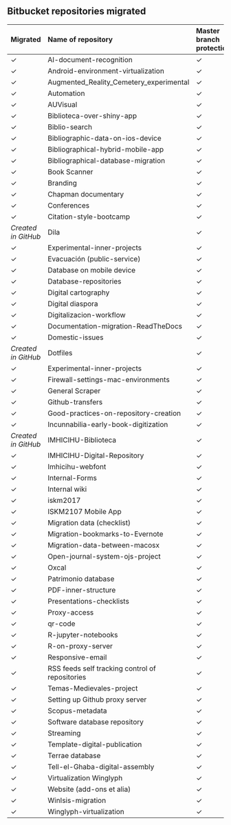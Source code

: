 ## Bitbucket repositories migrated

| Migrated | Name of repository | Master branch protection | Deprecated | Archived |
|:--|:--|:-- |:-- |:-- |
| ✓ | AI-document-recognition | ✓ | No |No |
| ✓ | Android-environment-virtualization | ✓ | No |No |
| ✓ | Augmented_Reality_Cemetery_experimental | ✓ | No |No |
| ✓ | Automation | ✓ | No |No |
| ✓ | AUVisual | ✓ | No |No |
| ✓ | Biblioteca-over-shiny-app | ✓ | No | No |
| ✓ | Biblio-search | ✓ | No | No |
| ✓ | Bibliographic-data-on-ios-device | ✓ | No | No |
| ✓ | Bibliographical-hybrid-mobile-app | ✓ | No | No |
| ✓ | Bibliographical-database-migration | ✓ | ✓ | ✓ |
| ✓ | Book Scanner | ✓ | No | No |
| ✓ | Branding | ✓ | No | No |
| ✓ | Chapman documentary | ✓ | No | No |
| ✓ | Conferences | ✓ | No | No |
| ✓ | Citation-style-bootcamp | ✓ | No | No |
| _Created in GitHub_ | Dila | ✓ | No | No |
| ✓ | Experimental-inner-projects | ✓ | No | No |
| ✓ | Evacuación (public-service)| ✓ | No |No |
| ✓ | Database on mobile device | ✓ | ✓ | ✓ |
| ✓ | Database-repositories | ✓ | ✓ | ✓ |
| ✓ | Digital cartography | ✓ | ✓ | ✓ |
| ✓ | Digital diaspora | ✓ | No | ✓ |
| ✓ | Digitalizacion-workflow | ✓ | No | No |
| ✓ | Documentation-migration-ReadTheDocs  | ✓ | ✓  |✓ |
| ✓ | Domestic-issues | ✓ | No | No |
| _Created in GitHub_ | Dotfiles | ✓ | No | No |
| ✓ | Experimental-inner-projects | ✓ | No | No |
| ✓ | Firewall-settings-mac-environments | ✓ | No | No |
| ✓ | General Scraper | ✓ | No | No |
| ✓ | Github-transfers | ✓ | ✓ | ✓ |
| ✓ | Good-practices-on-repository-creation | ✓ | No | No |
| ✓ | Incunnabilia-early-book-digitization | ✓ | No |No |
| _Created in GitHub_ | IMHICIHU-Biblioteca | ✓ | No |No |
| ✓ | IMHICIHU-Digital-Repository | ✓ | No |No |
| ✓ | Imhicihu-webfont | ✓ | No |No |
| ✓ | Internal-Forms | ✓ | No |No |
| ✓ | Internal wiki | ✓ | No |No |
| ✓ | iskm2017 | ✓ | ✓  |✓ | 
| ✓ | ISKM2107 Mobile App | ✓ | ✓ | ✓ |
| ✓ | Migration data (checklist) | ✓ | ✓ | ✓ |
| ✓ | Migration-bookmarks-to-Evernote | ✓ | No | No |
| ✓ | Migration-data-between-macosx | ✓ | No | No |
| ✓ | Open-journal-system-ojs-project | ✓ | No | No |
| ✓ | Oxcal | ✓ | ✓ | ✓ |
| ✓ | Patrimonio database | ✓ | ✓ | ✓ |
| ✓ | PDF-inner-structure | ✓ | No | No |
| ✓ | Presentations-checklists | ✓ | No | No |
| ✓ | Proxy-access | ✓ | ✓ | ✓ |
| ✓ | qr-code | ✓ | ✓ | ✓ |
| ✓ | R-jupyter-notebooks | ✓ | No | No |
| ✓ | R-on-proxy-server | ✓ | ✓ | ✓ |
| ✓ | Responsive-email | ✓ | No| No |
| ✓ | RSS feeds self tracking control of repositories | ✓ | No| No |
| ✓ | Temas-Medievales-project | ✓ | No | No |
| ✓ | Setting up Github proxy server | ✓ | ✓ | ✓ |
| ✓ | Scopus-metadata | ✓ | ✓ | ✓ |
| ✓ | Software database repository | ✓ | No| No |
| ✓ | Streaming | ✓ | No |No |
| ✓ | Template-digital-publication | ✓ | No |No |
| ✓ | Terrae database | ✓ | ✓ |✓ |
| ✓ | Tell-el-Ghaba-digital-assembly | ✓ | No |No |
| ✓ | Virtualization Winglyph | ✓ | No |No |
| ✓ | Website (add-ons et alia) | ✓ | No |No |
| ✓ | WinIsis-migration | ✓ | ✓ | ✓ |
| ✓ | Winglyph-virtualization | ✓ | No | No |








